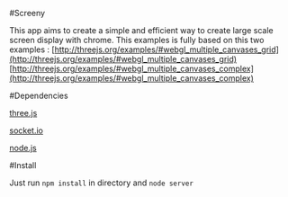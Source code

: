 #Screeny

This app aims to create a simple and efficient way to create large scale screen display with chrome. This examples is fully based on this two examples : 
[http://threejs.org/examples/#webgl_multiple_canvases_grid](http://threejs.org/examples/#webgl_multiple_canvases_grid)
[http://threejs.org/examples/#webgl_multiple_canvases_complex](http://threejs.org/examples/#webgl_multiple_canvases_complex)

#Dependencies 

[three.js](http://threejs.org/ "A lightweight 3D library with a very low level of complexity")

[socket.io](http://socket.io/ "Make realtime apps possible in every browser and mobile device")

[node.js](http://nodejs.org/ "Event-driven I/O server-side JavaScript environment based on V8")

#Install

Just run `npm install` in directory and `node server`
